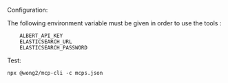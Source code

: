 Configuration:

The following environment variable must be given in order to use the tools :

        ALBERT_API_KEY
        ELASTICSEARCH_URL
        ELASTICSEARCH_PASSWORD

Test:

    npx @wong2/mcp-cli -c mcps.json
